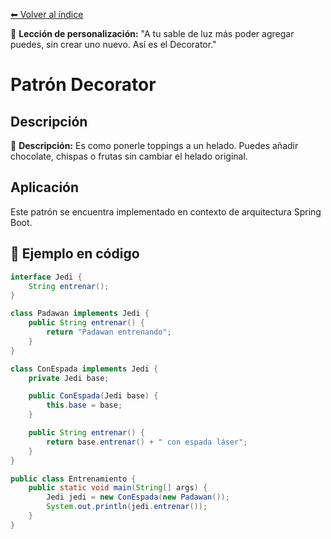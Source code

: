 [⬅ Volver al índice](../../README.md)

🧒 **Lección de personalización:** "A tu sable de luz más poder agregar puedes, sin crear uno nuevo. Así es el Decorator."
# Patrón Decorator

## Descripción
🍦 **Descripción:** Es como ponerle toppings a un helado. Puedes añadir chocolate, chispas o frutas sin cambiar el helado original.

## Aplicación
Este patrón se encuentra implementado en contexto de arquitectura Spring Boot.

## 🧪 Ejemplo en código

```java
interface Jedi {
    String entrenar();
}

class Padawan implements Jedi {
    public String entrenar() {
        return "Padawan entrenando";
    }
}

class ConEspada implements Jedi {
    private Jedi base;

    public ConEspada(Jedi base) {
        this.base = base;
    }

    public String entrenar() {
        return base.entrenar() + " con espada láser";
    }
}

public class Entrenamiento {
    public static void main(String[] args) {
        Jedi jedi = new ConEspada(new Padawan());
        System.out.println(jedi.entrenar());
    }
}
```
